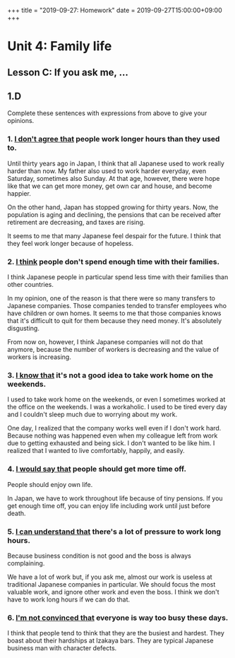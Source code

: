 +++
title =  "2019-09-27: Homework"
date = 2019-09-27T15:00:00+09:00
+++

# Unit 4: Family life
## Lesson C: If you ask me, ...

## 1.D

Complete these sentences with expressions from above to give your opinions.

### 1. <u>I don't agree that</u> people work longer hours than they used to.
Until thirty years ago in Japan, I think that all Japanese used to work really harder than now.
My father also used to work harder everyday, even Saturday, sometimes also Sunday.
At that age, however, there were hope like that we can get more money, get own car and house,
and become happier.

On the other hand, Japan has stopped growing for thirty years.
Now, the population is aging and declining,
the pensions that can be received after retirement are decreasing, and taxes are rising.

It seems to me that many Japanese feel despair for the future.
I think that they feel work longer because of hopeless.

### 2. <u>I think</u> people don't spend enough time with their families.
I think Japanese people in particular spend less time with their families than other countries.

In my opinion, one of the reason is that there were so many transfers to Japanese companies.
Those companies tended to transfer employees who have children or own homes.
It seems to me that those companies knows that
it's difficult to quit for them because they need money.
It's absolutely disgusting.

From now on, however, I think Japanese companies will not do that anymore,
because the number of workers is decreasing and the value of workers is increasing. 

### 3. <u>I know that</u> it's not a good idea to take work home on the weekends.
I used to take work home on the weekends,
or even I sometimes worked at the office on the weekends. I was a workaholic.
I used to be tired every day and I couldn't sleep much due to worrying about my work.

One day, I realized that the company works well even if I don't work hard.
Because nothing was happened even when
my colleague left from work due to getting exhausted and being sick.
I don't wanted to be like him.
I realized that I wanted to live comfortably, happily, and easily.

### 4. <u>I would say that</u> people should get more time off.
People should enjoy own life.

In Japan, we have to work throughout life because of tiny pensions.
If you get enough time off, you can enjoy life including work until just before death.

### 5. <u>I can understand that</u> there's a lot of pressure to work long hours.
Because business condition is not good and the boss is always complaining.

We have a lot of work but, if you ask me,
almost our work is useless at traditional Japanese companies in particular.
We should focus the most valuable work, and ignore other work and even the boss.
I think we don't have to work long hours if we can do that.

### 6. <u>I'm not convinced that</u> everyone is way too busy these days.
I think that people tend to think that they are the busiest and hardest.
They boast about their hardships at Izakaya bars.
They are typical Japanese business man with character defects.
